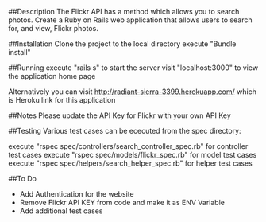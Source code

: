 ##Description
The Flickr API has a method which allows you to search photos. Create a
Ruby on Rails web application that allows users to search for, and view,
Flickr photos.

##Installation
Clone the project to the local directory
execute "Bundle install"

##Running
execute "rails s" to start the server
visit "localhost:3000" to view the application home page

Alternatively you can visit http://radiant-sierra-3399.herokuapp.com/ which is Heroku link for this application

##Notes
Please update the API Key for Flickr with your own API Key

##Testing
Various test cases can be ececuted from the spec directory:

execute "rspec spec/controllers/search_controller_spec.rb" for controller test cases
execute "rspec spec/models/flickr_spec.rb" for model test cases
execute "rspec spec/helpers/search_helper_spec.rb" for helper test cases


##To Do
- Add Authentication for the website
- Remove Flickr API KEY from code and make it as ENV Variable
- Add additional test cases